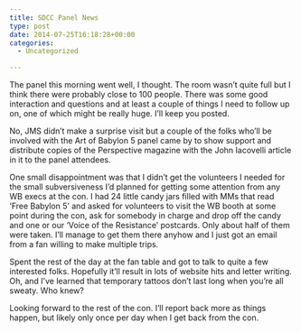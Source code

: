 ```yaml
---
title: SDCC Panel News
type: post
date: 2014-07-25T16:18:28+00:00
categories:
  - Uncategorized

---
```

The panel this morning went well, I thought. The room wasn&#8217;t quite full but I think there were probably close to 100 people. There was some good interaction and questions and at least a couple of things I need to follow up on, one of which might be really huge. I&#8217;ll keep you posted.

No, JMS didn&#8217;t make a surprise visit but a couple of the folks who&#8217;ll be involved with the Art of Babylon 5 panel came by to show support and distribute copies of the Perspective magazine with the John Iacovelli article in it to the panel attendees.

One small disappointment was that I didn&#8217;t get the volunteers I needed for the small subversiveness I&#8217;d planned for getting some attention from any WB execs at the con. I had 24 little candy jars filled with MMs that read &#8216;Free Babylon 5&#8217; and asked for volunteers to visit the WB booth at some point during the con, ask for somebody in charge and drop off the candy and one or our &#8216;Voice of the Resistance&#8217; postcards. Only about half of them were taken. I&#8217;ll manage to get them there anyhow and I just got an email from a fan willing to make multiple trips.

Spent the rest of the day at the fan table and got to talk to quite a few interested folks. Hopefully it&#8217;ll result in lots of website hits and letter writing. Oh, and I&#8217;ve learned that temporary tattoos don&#8217;t last long when you&#8217;re all sweaty. Who knew?

Looking forward to the rest of the con. I&#8217;ll report back more as things happen, but likely only once per day when I get back from the con.
